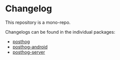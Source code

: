 # Changelog

This repository is a mono-repo.

Changelogs can be found in the individual packages:

- [posthog](./posthog/CHANGELOG.md)
- [posthog-android](./posthog-android/CHANGELOG.md)
- [posthog-server](./posthog-server/CHANGELOG.md)
